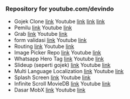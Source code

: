 ### Repository for youtube.com/devindo

- Gojek Clone [link](https://github.com/hifiaz/youtube-devindo/tree/gojekclone) Youtube [link](https://youtu.be/V7kDp8EwHz4) [link](https://youtu.be/Uu43XIyKSVI) [link](https://youtu.be/LyxgTw4rgaM)
- Pemilu [link](https://github.com/hifiaz/youtube-devindo/tree/pemilu) Youtube [link](https://youtu.be/AeV4LTq7HpU)
- Grab [link](https://github.com/hifiaz/youtube-devindo/tree/grab) Youtube [link](https://youtu.be/EjVgEk6sYVc)
- form validasi [link](https://github.com/hifiaz/youtube-devindo/tree/form_validasi) Youtube [link](https://youtu.be/gln3uCbsxk0)
- Routing [link](https://github.com/hifiaz/youtube-devindo/tree/routing) Youtube [link](https://youtu.be/OSSyNFay2B4)
- Image Picker Repo [link](https://github.com/hifiaz/youtube-devindo/tree/image_pic) Youtube [link](https://youtu.be/LPSXYMst7kY)
- Whatsapp Hero Tag [link](https://github.com/hifiaz/youtube-devindo/tree/whatsapp) Youtube [link](https://youtu.be/PeUsZZ-hae4)
- Slideup (seperti gojek) [link](https://github.com/hifiaz/youtube-devindo/tree/slideup) Youtube [link](https://youtu.be/Gf-MruGWlVY)
- Multi Language Localization [link](https://github.com/hifiaz/youtube-devindo/tree/multilang) Youtube [link](https://youtu.be/bNu8LpiyOYk)
- Splash Screen [link](https://github.com/hifiaz/youtube-devindo/tree/splasscreen) Youtube [link](https://youtu.be/bDrPf3TDz5A)
- Infinite Scroll MovieDB [link](https://github.com/hifiaz/youtube-devindo/tree/infinite) Youtube [link](https://youtu.be/IT3X8Mkg6eE)
- Dasar MobX [link](https://github.com/hifiaz/youtube-devindo/tree/startmobx) Youtube [link](https://youtu.be/LQeo4t9_EUs)
